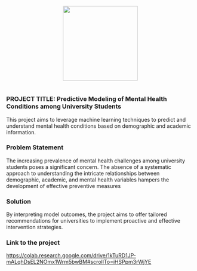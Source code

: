 <p align = "center" draggable=”false” ><img src="https://encrypted-tbn0.gstatic.com/images?q=tbn:ANd9GcR8HNB-ex4xb4H3-PXRcywP5zKC_3U8VzQTPA&usqp=CAU" 
     width="200px"
     height="auto"/>
</p>



# <h1 align="center" id="heading"> 
</h1>


 

### PROJECT TITLE: Predictive Modeling of Mental Health Conditions among University Students

This project aims to leverage machine learning techniques to predict and understand mental health conditions based on demographic and academic information.

### Problem Statement

The increasing prevalence of mental health challenges among university students poses a significant concern. The absence of a systematic approach to understanding the intricate relationships between demographic, academic, and mental health variables hampers the development of effective preventive measures

### Solution

By interpreting model outcomes, the project aims to offer tailored recommendations for universities to implement proactive and effective intervention strategies. 

### Link to the project 
https://colab.research.google.com/drive/1kTuRD1JP-mALqhDsEL2NOmx1Wrm5bwBM#scrollTo=iHSPpm3rWjYE

 



